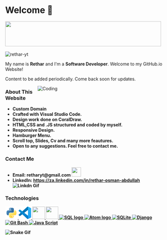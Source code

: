 <!DOCTYPE html>
<html>
<head>
</head>
<body>
<h1>Welcome 👋</h1>
  <p align="left"> <img src="https://miro.medium.com/v2/resize:fit:1400/1*bjxU4SlQTQSmK3Z-UOk0Bg.gif" width="500" height="80" /> </p>
<p align="left"> <img src="https://komarev.com/ghpvc/?username=rethar-yt&label=Profile%20Visits&color=blueviolet&style=flat" alt="rethar-yt" /> </p>
<p>My name is <strong>Rethar</strong> and I'm a <strong>Software Developer</strong>. Welcome to my GitHub.io Website!</p>
<p>Content to be added periodically. Come back soon for updates.<p>
<img align="right" alt="Coding" width="400" src="docs/avento.gif" />
<h3>About This Website</h3>
<ul>
  <li><strong>Custom Domain</strong.</li>
  <li><strong>Crafted with Visual Studio Code.</strong></li>
  <li><strong>Design work done on CoralDraw.</strong></li>
  <li><strong>HTML,CSS and .JS structured and coded by myself.</strong></li>
  <li><strong>Responsive Design.</strong></li>
  <li><strong>Hamburger Menu.</strong></li>
  <li><strong>Scroll top, Slides, Cv and many more feautures.</strong></li>
  <li><strong>Open to any suggestions. Feel free to contact me.</strong></li>
  </ul>

<h3>Contact Me</h3>
<ul>
  <li><strong>Email:</strong> retharyt@gmail.com <img src="https://cdn.dribbble.com/users/4874/screenshots/3074660/gmaildribbble.gif" width="30" height="30"/></li>
  <li><strong>LinkedIn:</strong> <a href="https://za.linkedin.com/in/rethar-osman-abdullah">https://za.linkedin.com/in/rethar-osman-abdullah</a> <img src="https://cliply.co/wp-content/uploads/2021/02/372102050_LINKEDIN_ICON_TRANSPARENT_1080.gif" alt="Linkdn Gif" width="30" height="30" /> </li>
</ul>
<h3>Technologies</h3>
<p>
  <a href="https://www.python.org" target="_blank" rel="noreferrer">
    <img src="https://raw.githubusercontent.com/devicons/devicon/master/icons/python/python-original.svg" alt="python" width="40" height="40"/>
  </a> 
  <a href="https://code.visualstudio.com/" target="_blank" rel="noreferrer">
    <img src="https://github.com/devicons/devicon/blob/master/icons/vscode/vscode-original.svg" alt="Visual Studio Code" width="40" height="40"/>
  </a>
  <a href="https://www.w3schools.com/html/" target="_blank"> <img src="https://upload.wikimedia.org/wikipedia/commons/thumb/6/61/HTML5_logo_and_wordmark.svg/640px-HTML5_logo_and_wordmark.svg.png" width="40" height="40"/>
  </a>
  <a href="https://www.w3schools.com/css/" target="_blank"> <img src="https://upload.wikimedia.org/wikipedia/commons/thumb/d/d5/CSS3_logo_and_wordmark.svg/1452px-CSS3_logo_and_wordmark.svg.png" width="40" height="40">
  </a>
  <a href="https://en.wikipedia.org/wiki/SQL" target="_blank">
    <img src="https://upload.wikimedia.org/wikipedia/commons/thumb/8/87/Sql_data_base_with_logo.png/64px-Sql_data_base_with_logo.png" alt="SQL logo" width="40" height="40">
  </a>
  <a href="https://atom.io/docs/latest/" target="_blank">
    <img src="https://github.com/atom.png" alt="Atom logo" width="40" height="40"/>
  </a>
  <a href="https://www.sqlite.org/">
    <img src="https://www.sqlite.org/images/sqlite370_banner.gif" alt="SQLite" width="40" height="40">
  </a>
<a href="https://www.djangoproject.com/">
    <img src="https://www.djangoproject.com/s/img/logos/django-logo-negative.png" alt="Django" width="40" height="40">
  </a>
  <a href="https://git-scm.com/downloads">
    <img src="https://git-scm.com/images/logos/downloads/Git-Icon-1788C.png" alt="Git Bash" width="40" height="40">
  </a> 
  <a href="https://www.w3schools.com/js/" target="_blank"> <img src="https://upload.wikimedia.org/wikipedia/commons/thumb/6/6a/JavaScript-logo.png/800px-JavaScript-logo.png" alt="Java Script" width="40" height="40"/>
  </a>
</p>
  <p>
  <img src="https://art.pixilart.com/16c3630a9147a08.gif" alt="Snake Gif" width="500" height="80"/>
  </p>
